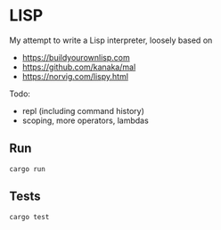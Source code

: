 # LISP

My attempt to write a Lisp interpreter, loosely based on 
* https://buildyourownlisp.com
* https://github.com/kanaka/mal
* https://norvig.com/lispy.html

Todo:
* repl (including command history)
* scoping, more operators, lambdas

## Run
```
cargo run
```

## Tests
```
cargo test
```